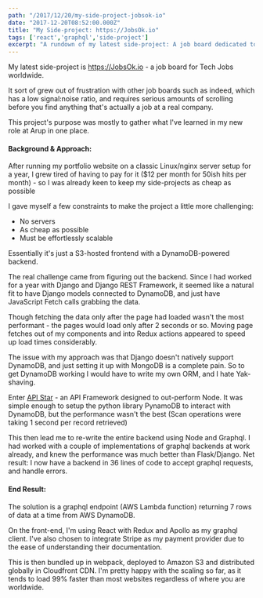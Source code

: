 ```yaml
---
path: "/2017/12/20/my-side-project-jobsok-io"
date: "2017-12-20T08:52:00.000Z"
title: "My Side-project: https://JobsOk.io"
tags: ['react','graphql','side-project']
excerpt: "A rundown of my latest side-project: A job board dedicated to Digital jobs"
---
```


My latest side-project is https://JobsOk.io - a job board for Tech Jobs
worldwide.

It sort of grew out of frustration with other job boards such as indeed, which
has a low signal:noise ratio, and requires serious amounts of scrolling before
you find anything that's actually a job at a real company.

This project's purpose was mostly to gather what I've learned in my new role at
Arup in one place.

#### Background & Approach:

After running my portfolio website on a classic Linux/nginx server setup for a
year, I grew tired of having to pay for it ($12 per month for 50ish hits per
month) - so I was already keen to keep my side-projects as cheap as possible

I gave myself a few constraints to make the project a little more challenging:

* No servers
* As cheap as possible
* Must be effortlessly scalable

Essentially it's just a S3-hosted frontend with a DynamoDB-powered backend.

The real challenge came from figuring out the backend. Since I had worked for a
year with Django and Django REST Framework, it seemed like a natural fit to have
Django models connected to DynamoDB, and just have JavaScript Fetch calls
grabbing the data.

Though fetching the data only after the page had loaded wasn't the most
performant - the pages would load only after 2 seconds or so. Moving page
fetches out of my components and into Redux actions appeared to speed up load
times considerably.

The issue with my approach was that Django doesn't natively support DynamoDB,
and just setting it up with MongoDB is a complete pain. So to get DynamoDB
working I would have to write my own ORM, and I hate Yak-shaving.

Enter [API Star](https://github.com/encode/apistar) - an API Framework designed
to out-perform Node. It was simple enough to setup the python library PynamoDB
to interact with DynamoDB, but the performance wasn't the best (Scan operations
were taking 1 second per record retrieved)

This then lead me to re-write the entire backend using Node and Graphql. I had
worked with a couple of implementations of graphql backends at work already, and
knew the performance was much better than Flask/Django. Net result: I now have a
backend in 36 lines of code to accept graphql requests, and handle errors.

#### End Result:

The solution is a graphql endpoint (AWS Lambda function) returning 7 rows of
data at a time from AWS DynamoDB.

On the front-end, I'm using React with Redux and Apollo as my graphql client.
I've also chosen to integrate Stripe as my payment provider due to the ease of
understanding their documentation.

This is then bundled up in webpack, deployed to Amazon S3 and distributed
globally in Cloudfront CDN. I'm pretty happy with the scaling so far, as it
tends to load 99% faster than most websites regardless of where you are
worldwide.
